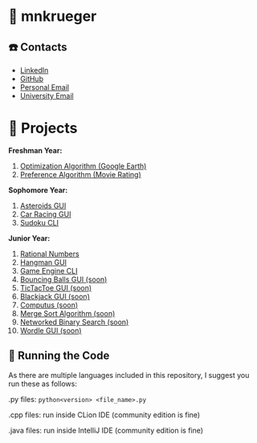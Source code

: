 # :house_with_garden: mnkrueger
## :telephone: Contacts

- [LinkedIn](https://www.linkedin.com/in/mattnkrueger/)
- [GitHub](https://github.com/mattnkrueger)
- [Personal Email](mailto:mkrue138@gmail.com)
- [University Email](mailto:mnkrueger@uiowa.edu)

# :pencil: Projects
**Freshman Year:**
1. [Optimization Algorithm (Google Earth)](https://github.com/mattnkrueger/School-Projects/tree/main/Freshman%20Year/Semester%202/Python%20Projects/Google%20Earth)
2. [Preference Algorithm (Movie Rating)](https://github.com/mattnkrueger/School-Projects/tree/main/Freshman%20Year/Semester%202/Python%20Projects/Movie%20Rating)

**Sophomore Year:**
1. [Asteroids GUI](https://github.com/mattnkrueger/School-Projects/tree/main/Sophomore%20Year/Semester%203/C%2B%2B%20Projects/Asteroids%20)
2. [Car Racing GUI](https://github.com/mattnkrueger/School-Projects/tree/main/Sophomore%20Year/Semester%203/C%2B%2B%20Projects/Car%20Racing%20Game)
3. [Sudoku CLI](https://github.com/mattnkrueger/School-Projects/tree/main/Sophomore%20Year/Semester%203/C%2B%2B%20Projects/Sudoku%20Puzzle)

**Junior Year:**
1. [Rational Numbers](https://github.com/mattnkrueger/School-Projects/tree/main/Junior%20Year/Semester%205/Java%20Projects/S12_RationalNumbers_Medium)
2. [Hangman GUI](https://github.com/mattnkrueger/School-Projects/tree/main/Junior%20Year/Semester%205/Java%20Projects/S21_Hangman_Medium)
3. [Game Engine CLI](https://github.com/mattnkrueger/School-Projects/tree/main/Junior%20Year/Semester%205/Java%20Projects/S53_GameEngine_Medium)
4. [Bouncing Balls GUI (soon)]()
5. [TicTacToe GUI (soon)]()
6. [Blackjack GUI (soon)]()
7. [Computus (soon)]()
8. [Merge Sort Algorithm (soon)]()
9. [Networked Binary Search (soon)]()
10. [Wordle GUI (soon)]()
    
## 🏃 Running the Code
As there are multiple languages included in this repository, I suggest you run these as follows:

.py files: `python<version> <file_name>.py`

.cpp files: run inside CLion IDE (community edition is fine)

.java files: run inside IntelliJ IDE (community edition is fine)
